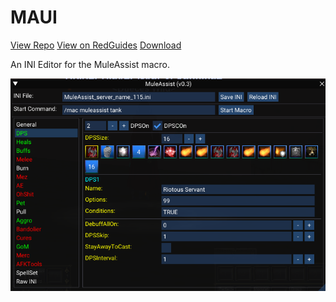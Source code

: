 # MAUI

[View Repo](https://gitlab.com/aquietone/maui)
[View on RedGuides](https://www.redguides.com/community/resources/maui-muleassist-ui.2207/)
[Download](https://gitlab.com/aquietone/maui/-/archive/v0.9.7/maui-v0.9.7.zip)

An INI Editor for the MuleAssist macro.

![](../images/maui.png)
